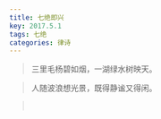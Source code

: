 ```yaml
---
title: 七绝即兴
key: 2017.5.1
tags: 七绝
categories: 律诗
---
```


<blockquote class="blockquote-center">三里毛杨碧如烟，一湖绿水树映天。
</blockquote>
<blockquote class="blockquote-center">人随波浪想光景，既得静谧又得闲。
</blockquote>
<blockquote class="blockquote-center"></br>
</blockquote>
